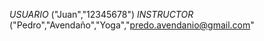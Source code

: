 

*USUARIO*
("Juan","12345678")
*INSTRUCTOR*
("Pedro","Avendaño","Yoga","predo.avendanio@gmail.com"
